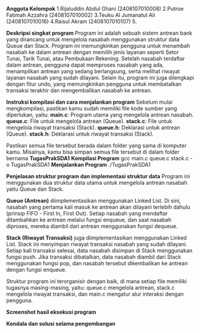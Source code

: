 **Anggota Kelompok**
1.Rijaluddin Abdul Ghani (2408107010008)
2.Putroe Fatimah Azzahra (2408107010002)
3.Teuku Al Jumanatul Ali (2408107010016)
4.Raisul Akram (2408107010107)
5.

**Deskripsi singkat program**
Program ini adalah sebuah sistem antrean bank yang dirancang untuk mengelola nasabah menggunakan struktur data Queue dan Stack. Program ini memungkinkan pengguna untuk menambah nasabah ke dalam antrean dengan memilih jenis layanan seperti Setor Tunai, Tarik Tunai, atau Pembukaan Rekening. Setelah nasabah terdaftar dalam antrean, pengguna dapat memproses nasabah yang ada, menampilkan antrean yang sedang berlangsung, serta melihat riwayat layanan nasabah yang sudah dilayani. Selain itu, program ini juga dilengkapi dengan fitur undo, yang memungkinkan pengguna untuk membatalkan transaksi terakhir dan mengembalikan nasabah ke antrean.


**Instruksi kompilasi dan cara menjalankan program**
Sebelum mulai mengkompilasi, pastikan kamu sudah memiliki file kode sumber yang diperlukan, yaitu:
**main.c**: Program utama yang mengelola antrean nasabah.
**queue.c**: File untuk mengelola antrean (Queue).
**stack.c**: File untuk mengelola riwayat transaksi (Stack).
**queue.h**: Deklarasi untuk antrean (Queue).
**stack.h**: Deklarasi untuk riwayat transaksi (Stack).

Pastikan semua file tersebut berada dalam folder yang sama di komputer kamu. Misalnya, kamu bisa simpan semua file tersebut di dalam folder bernama **TugasPrakSDA1**
**Kompilasi Program**
gcc main.c queue.c stack.c -o TugasPrakSDA1
**Menjalankan Program**
./TugasPrakSDA1

**Penjelasan struktur program dan implementasi struktur data**
Program ini menggunakan dua struktur data utama untuk mengelola antrean nasabah yaitu Queue dan Stack.

**Queue (Antrean)** diimplementasikan menggunakan Linked List. Di sini, nasabah yang pertama kali masuk ke antrean akan dilayani terlebih dahulu (prinsip FIFO - First In, First Out). Setiap nasabah yang mendaftar ditambahkan ke antrean melalui fungsi enqueue, dan saat nasabah diproses, mereka diambil dari antrean menggunakan fungsi dequeue.

**Stack (Riwayat Transaksi)** juga diimplementasikan menggunakan Linked List. Stack ini menyimpan riwayat transaksi nasabah yang sudah dilayani. Setiap kali transaksi selesai, data nasabah disimpan di Stack menggunakan fungsi push. Jika transaksi dibatalkan, data nasabah diambil dari Stack menggunakan fungsi pop, dan nasabah tersebut dikembalikan ke antrean dengan fungsi enqueue.

Struktur program ini terorganisir dengan baik, di mana setiap file memiliki tugasnya masing-masing, yaitu:
queue.c mengelola antrean, stack.c mengelola riwayat transaksi, dan main.c mengatur alur interaksi dengan pengguna.

**Screenshot hasil eksekusi program**



**Kendala dan solusi selama pengembangan**



